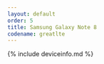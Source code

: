 ```yaml
---
layout: default
order: 5
title: Samsung Galaxy Note 8
codename: greatlte
---
```


{% include deviceinfo.md %}
